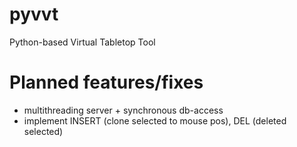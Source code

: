 # pyvvt
Python-based Virtual Tabletop Tool


# Planned features/fixes
- multithreading server + synchronous db-access
- implement INSERT (clone selected to mouse pos), DEL (deleted selected)

